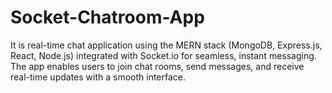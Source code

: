 # Socket-Chatroom-App
It is real-time chat application using the MERN stack (MongoDB, Express.js, React, Node.js) integrated with Socket.io for seamless, instant messaging. The app enables users to join chat rooms, send messages, and receive real-time updates with a smooth  interface.

